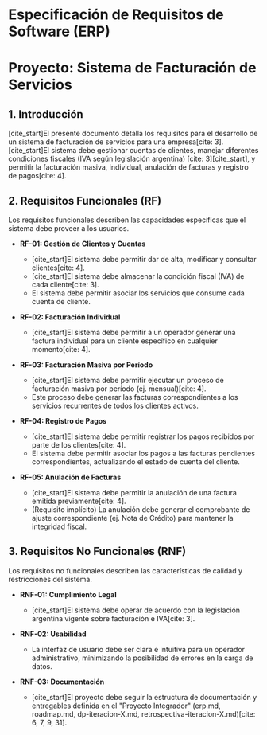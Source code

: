 # Especificación de Requisitos de Software (ERP)
# Proyecto: Sistema de Facturación de Servicios

## 1. Introducción

[cite_start]El presente documento detalla los requisitos para el desarrollo de un sistema de facturación de servicios para una empresa[cite: 3]. [cite_start]El sistema debe gestionar cuentas de clientes, manejar diferentes condiciones fiscales (IVA según legislación argentina) [cite: 3][cite_start], y permitir la facturación masiva, individual, anulación de facturas y registro de pagos[cite: 4].

## 2. Requisitos Funcionales (RF)

Los requisitos funcionales describen las capacidades específicas que el sistema debe proveer a los usuarios.

* **RF-01: Gestión de Clientes y Cuentas**
    * [cite_start]El sistema debe permitir dar de alta, modificar y consultar clientes[cite: 4].
    * [cite_start]El sistema debe almacenar la condición fiscal (IVA) de cada cliente[cite: 3].
    * El sistema debe permitir asociar los servicios que consume cada cuenta de cliente.

* **RF-02: Facturación Individual**
    * [cite_start]El sistema debe permitir a un operador generar una factura individual para un cliente específico en cualquier momento[cite: 4].

* **RF-03: Facturación Masiva por Período**
    * [cite_start]El sistema debe permitir ejecutar un proceso de facturación masiva por período (ej. mensual)[cite: 4].
    * Este proceso debe generar las facturas correspondientes a los servicios recurrentes de todos los clientes activos.

* **RF-04: Registro de Pagos**
    * [cite_start]El sistema debe permitir registrar los pagos recibidos por parte de los clientes[cite: 4].
    * El sistema debe permitir asociar los pagos a las facturas pendientes correspondientes, actualizando el estado de cuenta del cliente.

* **RF-05: Anulación de Facturas**
    * [cite_start]El sistema debe permitir la anulación de una factura emitida previamente[cite: 4].
    * (Requisito implícito) La anulación debe generar el comprobante de ajuste correspondiente (ej. Nota de Crédito) para mantener la integridad fiscal.

## 3. Requisitos No Funcionales (RNF)

Los requisitos no funcionales describen las características de calidad y restricciones del sistema.

* **RNF-01: Cumplimiento Legal**
    * [cite_start]El sistema debe operar de acuerdo con la legislación argentina vigente sobre facturación e IVA[cite: 3].

* **RNF-02: Usabilidad**
    * La interfaz de usuario debe ser clara e intuitiva para un operador administrativo, minimizando la posibilidad de errores en la carga de datos.

* **RNF-03: Documentación**
    * [cite_start]El proyecto debe seguir la estructura de documentación y entregables definida en el "Proyecto Integrador" (erp.md, roadmap.md, dp-iteracion-X.md, retrospectiva-iteracion-X.md)[cite: 6, 7, 9, 31].
